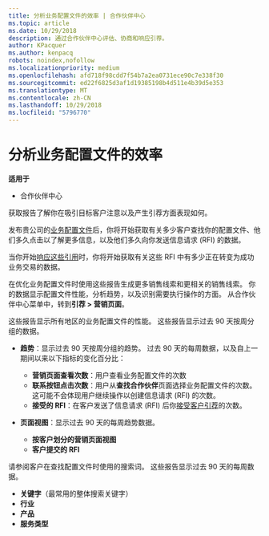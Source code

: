 ```yaml
---
title: 分析业务配置文件的效率 | 合作伙伴中心
ms.topic: article
ms.date: 10/29/2018
description: 通过合作伙伴中心评估、协商和响应引荐。
author: KPacquer
ms.author: kenpacq
robots: noindex,nofollow
ms.localizationpriority: medium
ms.openlocfilehash: afd718f98cdd7f54b7a2ea0731ece90c7e338f30
ms.sourcegitcommit: ed22f6825d3af1d19385198b4d511e4b39d5e353
ms.translationtype: MT
ms.contentlocale: zh-CN
ms.lasthandoff: 10/29/2018
ms.locfileid: "5796770"
---
```

# <a name="analyze-the-effectiveness-of-your-business-profile"></a>分析业务配置文件的效率
<!-- 
https://go.microsoft.com/fwlink/?linkid=849120
-->

**适用于**

-  合作伙伴中心

获取报告了解你在吸引目标客户注意以及产生引荐方面表现如何。

发布贵公司的[业务配置文件](create-a-marketing-profile.md)后，你将开始获取有关多少客户查找你的配置文件、他们多久点击以了解更多信息，以及他们多久向你发送信息请求 (RFI) 的数据。 

当你开始[响应这些引用](responding-to-referrals.md)时，你将开始获取有关这些 RFI 中有多少正在转变为成功业务交易的数据。

在优化业务配置文件时使用这些报告生成更多销售线索和更相关的销售线索。 你的数据显示配置文件性能，分析趋势，以及识别需要执行操作的方面。 从合作伙伴中心菜单中，转到**引荐 > 营销页面**。

这些报告显示所有地区的业务配置文件的性能。 这些报告显示过去 90 天按周分组的数据。

*  **趋势**：显示过去 90 天按周分组的趋势。 过去 90 天的每周数据，以及自上一期间以来以下指标的变化百分比：

   * **营销页面查看次数**：用户查看业务配置文件的次数
   * **联系按钮点击次数**：用户从**查找合作伙伴**页面选择业务配置文件的次数。 这可能不会体现用户继续操作以创建信息请求 (RFI) 的次数。
   * **接受的 RFI**：在客户发送了信息请求 (RFI) 后你[接受客户引荐](responding-to-referrals.md)的次数。


*  **页面视图**：显示过去 90 天的每周趋势数据。
   *  **按客户划分的营销页面视图**
   *  **客户提交的 RFI**

请参阅客户在查找配置文件时使用的搜索词。 这些报告显示过去 90 天的每周数据。

*  **关键字**（最常用的整体搜索关键字） 
*  **行业**
*  **产品**
*  **服务类型**

